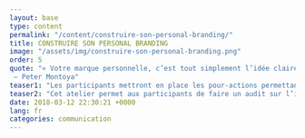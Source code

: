 ```yaml
---
layout: base
type: content
permalink: "/content/construire-son-personal-branding/"
title: CONSTRUIRE SON PERSONAL BRANDING
image: "/assets/img/construire-son-personal-branding.png"
order: 5
quote: "« Votre marque personnelle, c’est tout simplement l’idée claire, forte et positive qui vient immédiatement à l’esprit des personnes qui vous connaissent quand elles pensent à vous. »
 – Peter Montoya"
teaser1: "Les participants mettront en place les pour-actions permettant à court et moyen terme de maîtriser leur image et leur communication."
teaser2: "Cet atelier permet aux participants de faire un audit sur l’image qu’ils renvoient en général et plus spécifiquement en ligne. Il permet également de travailler sur la construction et la diffusion de messages professionnels, que cela soit à l’écrit, en image ou en vidéo."
date: 2018-03-12 22:30:21 +0000
lang: fr
categories: communication
---
```

